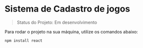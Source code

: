 # Sistema de Cadastro de jogos

> Status do Projeto: Em desenvolvimento

Para rodar o projeto na sua máquina, utilize os comandos abaixo:
````
npm install react
